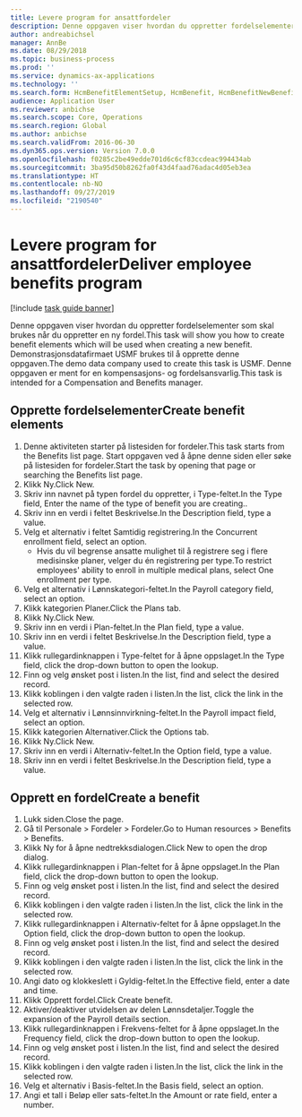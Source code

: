 ```yaml
---
title: Levere program for ansattfordeler
description: Denne oppgaven viser hvordan du oppretter fordelselementer som skal brukes når du oppretter en ny fordel.
author: andreabichsel
manager: AnnBe
ms.date: 08/29/2018
ms.topic: business-process
ms.prod: ''
ms.service: dynamics-ax-applications
ms.technology: ''
ms.search.form: HcmBenefitElementSetup, HcmBenefit, HcmBenefitNewBenefit, HcmBenefitPlanLookup
audience: Application User
ms.reviewer: anbichse
ms.search.scope: Core, Operations
ms.search.region: Global
ms.author: anbichse
ms.search.validFrom: 2016-06-30
ms.dyn365.ops.version: Version 7.0.0
ms.openlocfilehash: f0285c2be49edde701d6c6cf83ccdeac994434ab
ms.sourcegitcommit: 3ba95d50b8262fa0f43d4faad76adac4d05eb3ea
ms.translationtype: HT
ms.contentlocale: nb-NO
ms.lasthandoff: 09/27/2019
ms.locfileid: "2190540"
---
```

# <a name="deliver-employee-benefits-program"></a><span data-ttu-id="5360e-103">Levere program for ansattfordeler</span><span class="sxs-lookup"><span data-stu-id="5360e-103">Deliver employee benefits program</span></span>

[!include [task guide banner](../../includes/task-guide-banner.md)]

<span data-ttu-id="5360e-104">Denne oppgaven viser hvordan du oppretter fordelselementer som skal brukes når du oppretter en ny fordel.</span><span class="sxs-lookup"><span data-stu-id="5360e-104">This task will show you how to create benefit elements which will be used when creating a new benefit.</span></span> <span data-ttu-id="5360e-105">Demonstrasjonsdatafirmaet USMF brukes til å opprette denne oppgaven.</span><span class="sxs-lookup"><span data-stu-id="5360e-105">The demo data company used to create this task is USMF.</span></span> <span data-ttu-id="5360e-106">Denne oppgaven er ment for en kompensasjons- og fordelsansvarlig.</span><span class="sxs-lookup"><span data-stu-id="5360e-106">This task is intended for a Compensation and Benefits manager.</span></span>


## <a name="create-benefit-elements"></a><span data-ttu-id="5360e-107">Opprette fordelselementer</span><span class="sxs-lookup"><span data-stu-id="5360e-107">Create benefit elements</span></span>
1. <span data-ttu-id="5360e-108">Denne aktiviteten starter på listesiden for fordeler.</span><span class="sxs-lookup"><span data-stu-id="5360e-108">This task starts from the Benefits list page.</span></span> <span data-ttu-id="5360e-109">Start oppgaven ved å åpne denne siden eller søke på listesiden for fordeler.</span><span class="sxs-lookup"><span data-stu-id="5360e-109">Start the task by opening that page or searching the Benefits list page.</span></span>
2. <span data-ttu-id="5360e-110">Klikk Ny.</span><span class="sxs-lookup"><span data-stu-id="5360e-110">Click New.</span></span>
3. <span data-ttu-id="5360e-111">Skriv inn navnet på typen fordel du oppretter, i Type-feltet.</span><span class="sxs-lookup"><span data-stu-id="5360e-111">In the Type field, Enter the name of the type of benefit you are creating..</span></span>
4. <span data-ttu-id="5360e-112">Skriv inn en verdi i feltet Beskrivelse.</span><span class="sxs-lookup"><span data-stu-id="5360e-112">In the Description field, type a value.</span></span>
5. <span data-ttu-id="5360e-113">Velg et alternativ i feltet Samtidig registrering.</span><span class="sxs-lookup"><span data-stu-id="5360e-113">In the Concurrent enrollment field, select an option.</span></span>
    * <span data-ttu-id="5360e-114">Hvis du vil begrense ansatte mulighet til å registrere seg i flere medisinske planer, velger du én registrering per type.</span><span class="sxs-lookup"><span data-stu-id="5360e-114">To restrict employees' ability to enroll in multiple medical plans, select One enrollment per type.</span></span>  
6. <span data-ttu-id="5360e-115">Velg et alternativ i Lønnskategori-feltet.</span><span class="sxs-lookup"><span data-stu-id="5360e-115">In the Payroll category field, select an option.</span></span>
7. <span data-ttu-id="5360e-116">Klikk kategorien Planer.</span><span class="sxs-lookup"><span data-stu-id="5360e-116">Click the Plans tab.</span></span>
8. <span data-ttu-id="5360e-117">Klikk Ny.</span><span class="sxs-lookup"><span data-stu-id="5360e-117">Click New.</span></span>
9. <span data-ttu-id="5360e-118">Skriv inn en verdi i Plan-feltet.</span><span class="sxs-lookup"><span data-stu-id="5360e-118">In the Plan field, type a value.</span></span>
10. <span data-ttu-id="5360e-119">Skriv inn en verdi i feltet Beskrivelse.</span><span class="sxs-lookup"><span data-stu-id="5360e-119">In the Description field, type a value.</span></span>
11. <span data-ttu-id="5360e-120">Klikk rullegardinknappen i Type-feltet for å åpne oppslaget.</span><span class="sxs-lookup"><span data-stu-id="5360e-120">In the Type field, click the drop-down button to open the lookup.</span></span>
12. <span data-ttu-id="5360e-121">Finn og velg ønsket post i listen.</span><span class="sxs-lookup"><span data-stu-id="5360e-121">In the list, find and select the desired record.</span></span>
13. <span data-ttu-id="5360e-122">Klikk koblingen i den valgte raden i listen.</span><span class="sxs-lookup"><span data-stu-id="5360e-122">In the list, click the link in the selected row.</span></span>
14. <span data-ttu-id="5360e-123">Velg et alternativ i Lønnsinnvirkning-feltet.</span><span class="sxs-lookup"><span data-stu-id="5360e-123">In the Payroll impact field, select an option.</span></span>
15. <span data-ttu-id="5360e-124">Klikk kategorien Alternativer.</span><span class="sxs-lookup"><span data-stu-id="5360e-124">Click the Options tab.</span></span>
16. <span data-ttu-id="5360e-125">Klikk Ny.</span><span class="sxs-lookup"><span data-stu-id="5360e-125">Click New.</span></span>
17. <span data-ttu-id="5360e-126">Skriv inn en verdi i Alternativ-feltet.</span><span class="sxs-lookup"><span data-stu-id="5360e-126">In the Option field, type a value.</span></span>
18. <span data-ttu-id="5360e-127">Skriv inn en verdi i feltet Beskrivelse.</span><span class="sxs-lookup"><span data-stu-id="5360e-127">In the Description field, type a value.</span></span>

## <a name="create-a-benefit"></a><span data-ttu-id="5360e-128">Opprett en fordel</span><span class="sxs-lookup"><span data-stu-id="5360e-128">Create a benefit</span></span>
1. <span data-ttu-id="5360e-129">Lukk siden.</span><span class="sxs-lookup"><span data-stu-id="5360e-129">Close the page.</span></span>
2. <span data-ttu-id="5360e-130">Gå til Personale > Fordeler > Fordeler.</span><span class="sxs-lookup"><span data-stu-id="5360e-130">Go to Human resources > Benefits > Benefits.</span></span>
3. <span data-ttu-id="5360e-131">Klikk Ny for å åpne nedtrekksdialogen.</span><span class="sxs-lookup"><span data-stu-id="5360e-131">Click New to open the drop dialog.</span></span>
4. <span data-ttu-id="5360e-132">Klikk rullegardinknappen i Plan-feltet for å åpne oppslaget.</span><span class="sxs-lookup"><span data-stu-id="5360e-132">In the Plan field, click the drop-down button to open the lookup.</span></span>
5. <span data-ttu-id="5360e-133">Finn og velg ønsket post i listen.</span><span class="sxs-lookup"><span data-stu-id="5360e-133">In the list, find and select the desired record.</span></span>
6. <span data-ttu-id="5360e-134">Klikk koblingen i den valgte raden i listen.</span><span class="sxs-lookup"><span data-stu-id="5360e-134">In the list, click the link in the selected row.</span></span>
7. <span data-ttu-id="5360e-135">Klikk rullegardinknappen i Alternativ-feltet for å åpne oppslaget.</span><span class="sxs-lookup"><span data-stu-id="5360e-135">In the Option field, click the drop-down button to open the lookup.</span></span>
8. <span data-ttu-id="5360e-136">Finn og velg ønsket post i listen.</span><span class="sxs-lookup"><span data-stu-id="5360e-136">In the list, find and select the desired record.</span></span>
9. <span data-ttu-id="5360e-137">Klikk koblingen i den valgte raden i listen.</span><span class="sxs-lookup"><span data-stu-id="5360e-137">In the list, click the link in the selected row.</span></span>
10. <span data-ttu-id="5360e-138">Angi dato og klokkeslett i Gyldig-feltet.</span><span class="sxs-lookup"><span data-stu-id="5360e-138">In the Effective field, enter a date and time.</span></span>
11. <span data-ttu-id="5360e-139">Klikk Opprett fordel.</span><span class="sxs-lookup"><span data-stu-id="5360e-139">Click Create benefit.</span></span>
12. <span data-ttu-id="5360e-140">Aktiver/deaktiver utvidelsen av delen Lønnsdetaljer.</span><span class="sxs-lookup"><span data-stu-id="5360e-140">Toggle the expansion of the Payroll details section.</span></span>
13. <span data-ttu-id="5360e-141">Klikk rullegardinknappen i Frekvens-feltet for å åpne oppslaget.</span><span class="sxs-lookup"><span data-stu-id="5360e-141">In the Frequency field, click the drop-down button to open the lookup.</span></span>
14. <span data-ttu-id="5360e-142">Finn og velg ønsket post i listen.</span><span class="sxs-lookup"><span data-stu-id="5360e-142">In the list, find and select the desired record.</span></span>
15. <span data-ttu-id="5360e-143">Klikk koblingen i den valgte raden i listen.</span><span class="sxs-lookup"><span data-stu-id="5360e-143">In the list, click the link in the selected row.</span></span>
16. <span data-ttu-id="5360e-144">Velg et alternativ i Basis-feltet.</span><span class="sxs-lookup"><span data-stu-id="5360e-144">In the Basis field, select an option.</span></span>
17. <span data-ttu-id="5360e-145">Angi et tall i Beløp eller sats-feltet.</span><span class="sxs-lookup"><span data-stu-id="5360e-145">In the Amount or rate field, enter a number.</span></span>

